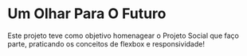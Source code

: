 # Um Olhar Para O Futuro

Este projeto teve como objetivo homenagear o Projeto Social que faço parte, praticando os conceitos de flexbox e responsividade!
